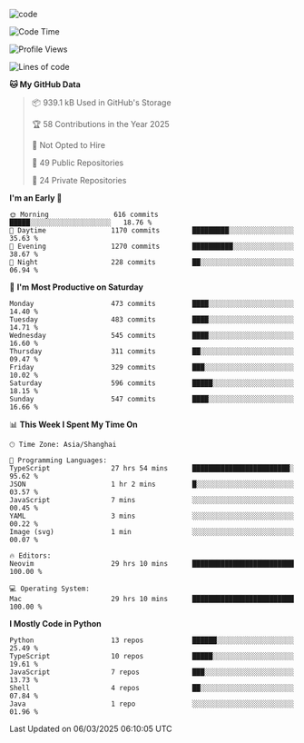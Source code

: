 
<!--
**liuyaanng/liuyaanng** is a ✨ _special_ ✨ repository because its `README.md` (this file) appears on your GitHub profile.

Here are some ideas to get you started:

- 🔭 I’m currently working on ...
- 🌱 I’m currently learning ...
- 👯 I’m looking to collaborate on ...
- 🤔 I’m looking for help with ...
- 💬 Ask me about ...
- 📫 How to reach me: ...
- 😄 Pronouns: ...
- ⚡ Fun fact: ...
-->


![code](https://cdn.jsdelivr.net/gh/liuyaanng/liuyaanng@1.0/code.gif) 

<!--START_SECTION:waka-->
![Code Time](http://img.shields.io/badge/Code%20Time-1%2C256%20hrs%205%20mins-blue)

![Profile Views](http://img.shields.io/badge/Profile%20Views-0-blue)

![Lines of code](https://img.shields.io/badge/From%20Hello%20World%20I%27ve%20Written-20.9%20million%20lines%20of%20code-blue)

**🐱 My GitHub Data** 

> 📦 939.1 kB Used in GitHub's Storage 
 > 
> 🏆 58 Contributions in the Year 2025
 > 
> 🚫 Not Opted to Hire
 > 
> 📜 49 Public Repositories 
 > 
> 🔑 24 Private Repositories 
 > 
**I'm an Early 🐤** 

```text
🌞 Morning                616 commits         █████░░░░░░░░░░░░░░░░░░░░   18.76 % 
🌆 Daytime                1170 commits        █████████░░░░░░░░░░░░░░░░   35.63 % 
🌃 Evening                1270 commits        ██████████░░░░░░░░░░░░░░░   38.67 % 
🌙 Night                  228 commits         ██░░░░░░░░░░░░░░░░░░░░░░░   06.94 % 
```
📅 **I'm Most Productive on Saturday** 

```text
Monday                   473 commits         ████░░░░░░░░░░░░░░░░░░░░░   14.40 % 
Tuesday                  483 commits         ████░░░░░░░░░░░░░░░░░░░░░   14.71 % 
Wednesday                545 commits         ████░░░░░░░░░░░░░░░░░░░░░   16.60 % 
Thursday                 311 commits         ██░░░░░░░░░░░░░░░░░░░░░░░   09.47 % 
Friday                   329 commits         ███░░░░░░░░░░░░░░░░░░░░░░   10.02 % 
Saturday                 596 commits         █████░░░░░░░░░░░░░░░░░░░░   18.15 % 
Sunday                   547 commits         ████░░░░░░░░░░░░░░░░░░░░░   16.66 % 
```


📊 **This Week I Spent My Time On** 

```text
🕑︎ Time Zone: Asia/Shanghai

💬 Programming Languages: 
TypeScript               27 hrs 54 mins      ████████████████████████░   95.62 % 
JSON                     1 hr 2 mins         █░░░░░░░░░░░░░░░░░░░░░░░░   03.57 % 
JavaScript               7 mins              ░░░░░░░░░░░░░░░░░░░░░░░░░   00.45 % 
YAML                     3 mins              ░░░░░░░░░░░░░░░░░░░░░░░░░   00.22 % 
Image (svg)              1 min               ░░░░░░░░░░░░░░░░░░░░░░░░░   00.07 % 

🔥 Editors: 
Neovim                   29 hrs 10 mins      █████████████████████████   100.00 % 

💻 Operating System: 
Mac                      29 hrs 10 mins      █████████████████████████   100.00 % 
```

**I Mostly Code in Python** 

```text
Python                   13 repos            ██████░░░░░░░░░░░░░░░░░░░   25.49 % 
TypeScript               10 repos            █████░░░░░░░░░░░░░░░░░░░░   19.61 % 
JavaScript               7 repos             ███░░░░░░░░░░░░░░░░░░░░░░   13.73 % 
Shell                    4 repos             ██░░░░░░░░░░░░░░░░░░░░░░░   07.84 % 
Java                     1 repo              ░░░░░░░░░░░░░░░░░░░░░░░░░   01.96 % 
```




 Last Updated on 06/03/2025 06:10:05 UTC
<!--END_SECTION:waka-->
